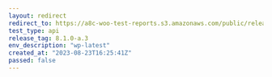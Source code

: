 ```yaml
---
layout: redirect
redirect_to: https://a8c-woo-test-reports.s3.amazonaws.com/public/release/8.1.0-a.3/wp-latest/api/index.html
test_type: api
release_tag: 8.1.0-a.3
env_description: "wp-latest"
created_at: "2023-08-23T16:25:41Z"
passed: false
---
```

